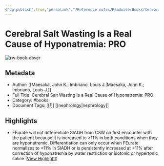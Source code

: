 ```yaml
---
{"dg-publish":true,"permalink":"/Reference notes/Readwise/Books/Cerebral Salt Wasting Is a Real Cause of Hyponatremia PRO/"}
---
```


# Cerebral Salt Wasting Is a Real Cause of Hyponatremia: PRO

![rw-book-cover](https://readwise-assets.s3.amazonaws.com/media/reader/parsed_document_assets/51693251/cover-image-cover_taFmq10.jpg)

## Metadata
- Author: [[Maesaka, John K.; Imbriano, Louis J.\|Maesaka, John K.; Imbriano, Louis J.]]
- Full Title: Cerebral Salt Wasting Is a Real Cause of Hyponatremia: PRO
- Category: #books
- Document Tags: [[*\|*]] [[nephrology\|nephrology]]

## Highlights
- FEurate will not differentiate SIADH from CSW on first encounter with the patient because it is increased to >11% in both conditions when they are hyponatremic. Differentiation can only occur when FEurate normalizes to <11% in SIADH or is persistently increased at >11% after correction of hyponatremia by water restriction or isotonic or hypertonic saline ([View Highlight](https://read.readwise.io/read/01h012mvyc4xfcbmzpfhtrfwy6))
